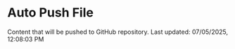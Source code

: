 # Auto Push File

Content that will be pushed to GitHub repository.
Last updated: 07/05/2025, 12:08:03 PM